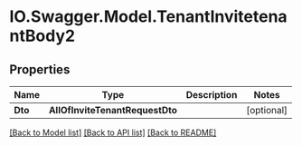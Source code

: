 # IO.Swagger.Model.TenantInvitetenantBody2
## Properties

Name | Type | Description | Notes
------------ | ------------- | ------------- | -------------
**Dto** | **AllOfInviteTenantRequestDto** |  | [optional] 

[[Back to Model list]](../README.md#documentation-for-models) [[Back to API list]](../README.md#documentation-for-api-endpoints) [[Back to README]](../README.md)

